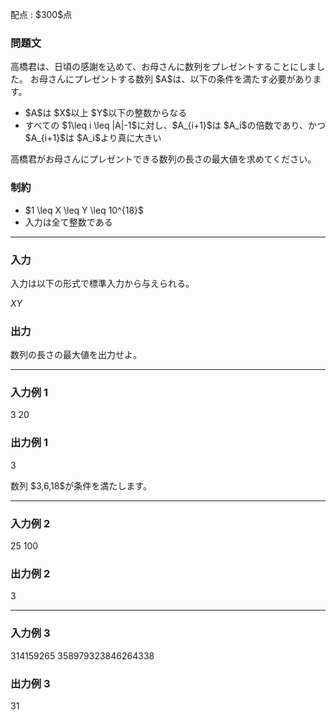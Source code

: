 
<div>

<span>

<span>

<p>
配点 : $300$点
</p>

<div>

<section>

### **問題文**

<p>
高橋君は、日頃の感謝を込めて、お母さんに数列をプレゼントすることにしました。
お母さんにプレゼントする数列 $A$は、以下の条件を満たす必要があります。
</p>

<ul>

<li>
$A$は $X$以上 $Y$以下の整数からなる
</li>

<li>
すべての $1\leq i \leq |A|-1$に対し、$A_{i+1}$は $A_i$の倍数であり、かつ $A_{i+1}$は $A_i$より真に大きい
</li>

</ul>

<p>
高橋君がお母さんにプレゼントできる数列の長さの最大値を求めてください。
</p>

</section>

</div>

<div>

<section>

### **制約**

<ul>

<li>
$1 \leq X \leq Y \leq 10^{18}$
</li>

<li>
入力は全て整数である
</li>

</ul>

</section>

</div>

---

<div>

<div>

<section>

### **入力**

<p>
入力は以下の形式で標準入力から与えられる。
</p>

<div>

$X$$Y$
</div>

</section>

</div>

<div>

<section>

### **出力**

<p>
数列の長さの最大値を出力せよ。
</p>

</section>

</div>

</div>

---

<div>

<section>

### **入力例 1**

<div>

3 20

</div>

</section>

</div>

<div>

<section>

### **出力例 1**

<div>

3

</div>

<p>
数列 $3,6,18$が条件を満たします。
</p>

</section>

</div>

---

<div>

<section>

### **入力例 2**

<div>

25 100

</div>

</section>

</div>

<div>

<section>

### **出力例 2**

<div>

3

</div>

</section>

</div>

---

<div>

<section>

### **入力例 3**

<div>

314159265 358979323846264338

</div>

</section>

</div>

<div>

<section>

### **出力例 3**

<div>

31

</div>

</section>

</div>

</span>

</span>

</div>

